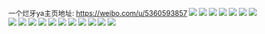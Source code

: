 一个烂牙ya主页地址: https://weibo.com/u/5360593857 
![](https://wx4.sinaimg.cn/mw2000/005QMvlfgy1h94f1vwaizj30u0140aju.jpg) 
![](https://wx4.sinaimg.cn/mw2000/005QMvlfgy1h94f1wdyvvj30u0140jzw.jpg) 
![](https://wx4.sinaimg.cn/mw2000/005QMvlfgy1h8s6b83zmfj30u01sy48w.jpg) 
![](https://wx4.sinaimg.cn/mw2000/005QMvlfgy1h8ltqdf6toj30u01m7adc.jpg) 
![](https://wx4.sinaimg.cn/mw2000/005QMvlfgy1h8ltqcp2vuj30u00xm407.jpg) 
![](https://wx4.sinaimg.cn/mw2000/005QMvlfgy1h8hu7px5k8j30u011qjvl.jpg) 
![](https://wx4.sinaimg.cn/mw2000/005QMvlfgy1h7t2dz7axvj30u00xh408.jpg) 
![](https://wx4.sinaimg.cn/mw2000/005QMvlfgy1h7t2dypqvrj30u00zrq5m.jpg) 
![](https://wx4.sinaimg.cn/mw2000/005QMvlfgy1h7nqbbd1sqj30u0140ajx.jpg) 
![](https://wx4.sinaimg.cn/mw2000/005QMvlfgy1h753u8ppitj30tz0tzaed.jpg) 
![](https://wx4.sinaimg.cn/mw2000/005QMvlfgy1h72y2s49xuj30u00ttweu.jpg) 
![](https://wx4.sinaimg.cn/mw2000/005QMvlfgy1h71rs18uafj30u01sy785.jpg) 
![](https://wx4.sinaimg.cn/mw2000/005QMvlfgy1h70g6gm3qvj30u01syady.jpg) 
![](https://wx4.sinaimg.cn/mw2000/005QMvlfgy1h6ybsf3awaj30u0140gn3.jpg) 
![](https://wx4.sinaimg.cn/mw2000/005QMvlfgy1h6oldh1xehj31400u0tid.jpg) 
![](https://wx4.sinaimg.cn/mw2000/005QMvlfgy1h6ke5xhozsj30u00wtdif.jpg) 
![](https://wx4.sinaimg.cn/mw2000/005QMvlfgy1h6ke5zj940j30u01hc7ac.jpg) 
![](https://wx4.sinaimg.cn/mw2000/005QMvlfgy1h6jcp74k9wj30u00u0q4o.jpg) 
